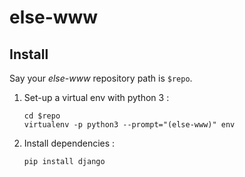 # else-www
## Install
Say your *else-www* repository path is `$repo`.
1. Set-up a virtual env with python 3 :
   ```
   cd $repo
   virtualenv -p python3 --prompt="(else-www)" env
   ```
1. Install dependencies :
   ```
   pip install django
   ```
